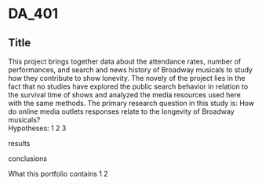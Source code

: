# DA_401

## Title ##

This project brings together data about the attendance rates, number of performances, and search and news history of Broadway musicals
to study how they contribute to show lonevity. The novely of the project lies in the fact that no studies have explored the 
public search behavior in relation to the survival time of shows and analyzed the media resources used here with the same
methods.
The primary research question in this study is: 
How do online media outlets
responses relate to the longevity of Broadway musicals?  
Hypotheses:
1
2
3

results

conclusions

What this portfolio contains
1
2
